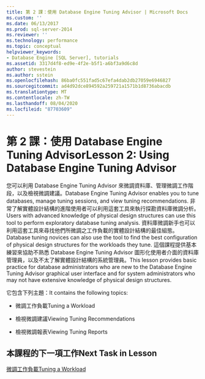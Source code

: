 ```yaml
---
title: 第 2 課：使用 Database Engine Tuning Advisor | Microsoft Docs
ms.custom: ''
ms.date: 06/13/2017
ms.prod: sql-server-2014
ms.reviewer: ''
ms.technology: performance
ms.topic: conceptual
helpviewer_keywords:
- Database Engine [SQL Server], tutorials
ms.assetid: 3317d4f8-ed9e-4f2e-b5f1-a6bf3a9d6c8d
author: stevestein
ms.author: sstein
ms.openlocfilehash: 86ba0fc551fad5c67efa4dab2db27059e6946827
ms.sourcegitcommit: ad4d92dce894592a259721a1571b1d8736abacdb
ms.translationtype: MT
ms.contentlocale: zh-TW
ms.lasthandoff: 08/04/2020
ms.locfileid: "87703609"
---
```

# <a name="lesson-2-using-database-engine-tuning-advisor"></a><span data-ttu-id="8a986-102">第 2 課：使用 Database Engine Tuning Advisor</span><span class="sxs-lookup"><span data-stu-id="8a986-102">Lesson 2: Using Database Engine Tuning Advisor</span></span>
  <span data-ttu-id="8a986-103">您可以利用 Database Engine Tuning Advisor 來微調資料庫、管理微調工作階段，以及檢視微調建議。</span><span class="sxs-lookup"><span data-stu-id="8a986-103">Database Engine Tuning Advisor enables you to tune databases, manage tuning sessions, and view tuning recommendations.</span></span> <span data-ttu-id="8a986-104">非常了解實體設計結構的進階使用者可以利用這套工具來執行探勘資料庫微調分析。</span><span class="sxs-lookup"><span data-stu-id="8a986-104">Users with advanced knowledge of physical design structures can use this tool to perform exploratory database tuning analysis.</span></span> <span data-ttu-id="8a986-105">資料庫微調新手也可以利用這套工具來尋找他們所微調之工作負載的實體設計結構的最佳組態。</span><span class="sxs-lookup"><span data-stu-id="8a986-105">Database tuning novices can also use the tool to find the best configuration of physical design structures for the workloads they tune.</span></span> <span data-ttu-id="8a986-106">這個課程提供基本練習來協助不熟悉 Database Engine Tuning Advisor 圖形化使用者介面的資料庫管理員，以及不太了解實體設計結構的系統管理員。</span><span class="sxs-lookup"><span data-stu-id="8a986-106">This lesson provides basic practice for database administrators who are new to the Database Engine Tuning Advisor graphical user interface and for system administrators who may not have extensive knowledge of physical design structures.</span></span>  
  
 <span data-ttu-id="8a986-107">它包含下列主題：</span><span class="sxs-lookup"><span data-stu-id="8a986-107">It contains the following topics:</span></span>  
  
-   <span data-ttu-id="8a986-108">微調工作負載</span><span class="sxs-lookup"><span data-stu-id="8a986-108">Tuning a Workload</span></span>  
  
-   <span data-ttu-id="8a986-109">檢視微調建議</span><span class="sxs-lookup"><span data-stu-id="8a986-109">Viewing Tuning Recommendations</span></span>  
  
-   <span data-ttu-id="8a986-110">檢視微調報表</span><span class="sxs-lookup"><span data-stu-id="8a986-110">Viewing Tuning Reports</span></span>  
  
## <a name="next-task-in-lesson"></a><span data-ttu-id="8a986-111">本課程的下一項工作</span><span class="sxs-lookup"><span data-stu-id="8a986-111">Next Task in Lesson</span></span>  
 [<span data-ttu-id="8a986-112">微調工作負載</span><span class="sxs-lookup"><span data-stu-id="8a986-112">Tuning a Workload</span></span>](lesson-1-1-tuning-a-workload.md)  
  
  
